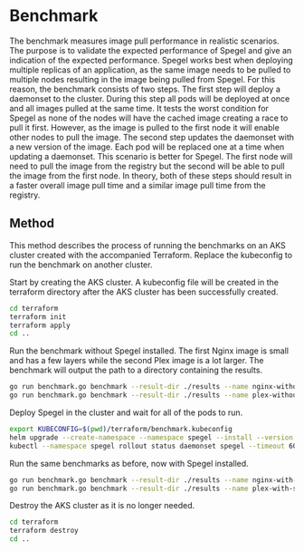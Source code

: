 # Benchmark

The benchmark measures image pull performance in realistic scenarios. The purpose is to validate the expected performance of Spegel and give an indication of the expected performance.
Spegel works best when deploying multiple replicas of an application, as the same image needs to be pulled to multiple nodes resulting in the image being pulled from Spegel.
For this reason, the benchmark consists of two steps. The first step will deploy a daemonset to the cluster. During this step all pods will be deployed at once and all images pulled at the same time.
It tests the worst condition for Spegel as none of the nodes will have the cached image creating a race to pull it first. However, as the image is pulled to the first node it will enable other nodes to pull the image.
The second step updates the daemonset with a new version of the image. Each pod will be replaced one at a time when updating a daemonset. This scenario is better for Spegel.
The first node will need to pull the image from the registry but the second will be able to pull the image from the first node. 
In theory, both of these steps should result in a faster overall image pull time and a similar image pull time from the registry.

## Method

This method describes the process of running the benchmarks on an AKS cluster created with the accompanied Terraform. Replace the kubeconfig to run the benchmark on another cluster.

Start by creating the AKS cluster. A kubeconfig file will be created in the terraform directory after the AKS cluster has been successfully created.

```bash
cd terraform
terraform init
terraform apply
cd ..
```

Run the benchmark without Spegel installed. The first Nginx image is small and has a few layers while the second Plex image is a lot larger. The benchmark will output the path to a directory containing the results.

```bash
go run benchmark.go benchmark --result-dir ./results --name nginx-without-spegel --kubeconfig ./terraform/benchmark.kubeconfig --namespace spegel-benchmark --images ghcr.io/mirrorshub/docker/nginx:1.24-alpine ghcr.io/mirrorshub/docker/nginx:1.25-alpine
go run benchmark.go benchmark --result-dir ./results --name plex-without-spegel  --kubeconfig ./terraform/benchmark.kubeconfig --namespace spegel-benchmark --images ghcr.io/linuxserver/plex:1.31.0 ghcr.io/linuxserver/plex:1.32.0
```

Deploy Spegel in the cluster and wait for all of the pods to run.

```bash
export KUBECONFIG=$(pwd)/terraform/benchmark.kubeconfig
helm upgrade --create-namespace --namespace spegel --install --version $VERSION spegel oci://ghcr.io/xenitab/helm-charts/spegel
kubectl --namespace spegel rollout status daemonset spegel --timeout 60s
```

Run the same benchmarks as before, now with Spegel installed.

```bash
go run benchmark.go benchmark --result-dir ./results --name nginx-with-spegel --kubeconfig ./terraform/benchmark.kubeconfig --namespace spegel-benchmark --images ghcr.io/mirrorshub/docker/nginx:1.24-alpine ghcr.io/mirrorshub/docker/nginx:1.25-alpine
go run benchmark.go benchmark --result-dir ./results --name plex-with-spegel --kubeconfig ./terraform/benchmark.kubeconfig --namespace spegel-benchmark --images ghcr.io/linuxserver/plex:1.31.0 ghcr.io/linuxserver/plex:1.32.0
```

Destroy the AKS cluster as it is no longer needed.

```bash
cd terraform
terraform destroy
cd ..
```
